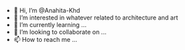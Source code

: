 - 👋 Hi, I’m @Anahita-Khd
- 👀 I’m interested in whatever related to architecture and art
- 🌱 I’m currently learning ...
- 💞️ I’m looking to collaborate on ...
- 📫 How to reach me ...

<!---
Anahita-Khd/Anahita-Khd is a ✨ special ✨ repository because its `README.md` (this file) appears on your GitHub profile.
You can click the Preview link to take a look at your changes.
--->

